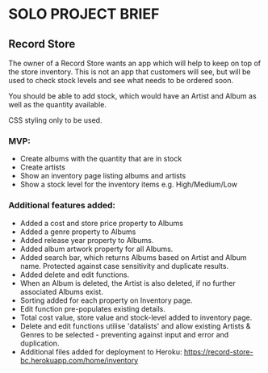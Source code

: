 # SOLO PROJECT BRIEF

## Record Store

The owner of a Record Store wants an app which will help to keep on top of the store inventory. This is not an app that customers will see, but will be used to check stock levels and see what needs to be ordered soon.

You should be able to add stock, which would have an Artist and Album as well as the quantity available.

CSS styling only to be used.

### MVP:

- Create albums with the quantity that are in stock
- Create artists
- Show an inventory page listing albums and artists
- Show a stock level for the inventory items e.g. High/Medium/Low

### Additional features added:

- Added a cost and store price property to Albums
- Added a genre property to Albums
- Added release year property to Albums.
- Added album artwork property for all Albums.
- Added search bar, which returns Albums based on Artist and Album name.  Protected against case sensitivity and duplicate results.
- Added delete and edit functions.
- When an Album is deleted, the Artist is also deleted, if no further associated Albums exist.
- Sorting added for each property on Inventory page.
- Edit function pre-populates existing details.
- Total cost value, store  value and stock-level added to inventory page.
- Delete and edit functions utilise 'datalists' and allow existing Artists & Genres to be selected - preventing against input and error and duplication.
- Additional files added for deployment to Heroku:  https://record-store-bc.herokuapp.com/home/inventory
